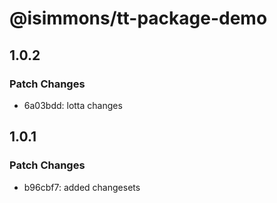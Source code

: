 # @isimmons/tt-package-demo

## 1.0.2

### Patch Changes

- 6a03bdd: lotta changes

## 1.0.1

### Patch Changes

- b96cbf7: added changesets
